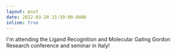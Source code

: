 ```yaml
---
layout: post
date: 2022-03-20 15:59:00-0400
inline: true
---
```


I'm attending the Ligand Recognition and Molecular Gating Gordon Research conference and seminar in Italy!
